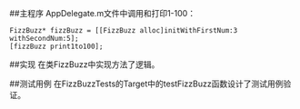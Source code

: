 
##主程序
AppDelegate.m文件中调用和打印1-100：

```
FizzBuzz* fizzBuzz = [[FizzBuzz alloc]initWithFirstNum:3 withSecondNum:5];
[fizzBuzz print1to100];
```
    
    
##实现
在类FizzBuzz中实现方法了逻辑。

##测试用例
在FizzBuzzTests的Target中的testFizzBuzz函数设计了测试用例验证。


